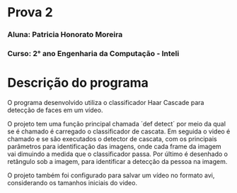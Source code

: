 # Prova 2 
### Aluna: Patricia Honorato Moreira
### Curso: 2° ano Engenharia da Computação - Inteli

# Descrição do programa

O programa desenvolvido utiliza o classificador Haar Cascade para detecção de faces em um vídeo. 

O projeto tem uma função principal chamada ´def detect´ por meio da qual se é chamado é carregado o classificador de cascata. Em seguida o video é chamado e se são executados o detector de cascata, com os principais parâmetros para identificação das imagens, onde cada frame da  imagem vai dimuindo a medida que o classificador passa. Por último é desenhado o retângulo sob a imagem, para identificar a detecção da pessoa na imagem.

O projeto também foi configurado para salvar um vídeo no formato avi, considerando os tamanhos iniciais do video. 


